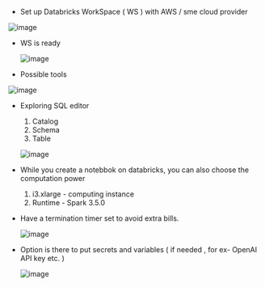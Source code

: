 - Set up Databricks WorkSpace ( WS ) with AWS / sme cloud provider
  
![image](https://github.com/shekharbiswas/Databricks/assets/32758439/b5266f92-9c0b-40fc-8353-277702bcc810)

- WS is ready

  ![image](https://github.com/shekharbiswas/Databricks/assets/32758439/018872f0-fe4a-48d5-b13e-b187b2648fe0)


- Possible tools

![image](https://github.com/shekharbiswas/Databricks/assets/32758439/9ed189bf-dc8e-4cb0-8112-3dea0ee318e5)

- Exploring SQL editor

  1. Catalog
  2. Schema
  3. Table

  ![image](https://github.com/shekharbiswas/Databricks/assets/32758439/03906340-c50f-4250-af22-d658abfb9cb5)

- While you create a notebbok on databricks, you can also choose the computation power
  1. i3.xlarge - computing instance
  2. Runtime - Spark 3.5.0
 
    

- Have a termination timer set to avoid extra bills.
  
  ![image](https://github.com/shekharbiswas/Databricks/assets/32758439/a6e1e806-d9f3-4b89-bbfc-bf5c28554cdf)

- Option is there to put secrets and variables ( if needed , for ex- OpenAI API key etc. )

  ![image](https://github.com/shekharbiswas/Databricks/assets/32758439/68902350-60c0-42ac-86b3-950cc4c663e8)
